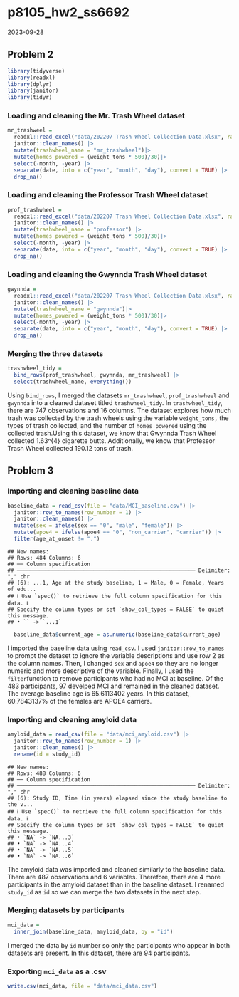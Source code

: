 p8105_hw2_ss6692
================
2023-09-28

## Problem 2

``` r
library(tidyverse)
library(readxl)
library(dplyr)
library(janitor)
library(tidyr)
```

### Loading and cleaning the Mr. Trash Wheel dataset

``` r
mr_trashweel = 
  readxl::read_excel("data/202207 Trash Wheel Collection Data.xlsx", range = "A2:N550", sheet = "Mr. Trash Wheel")|>
  janitor::clean_names() |>
  mutate(trashwheel_name = "mr_trashwheel")|>
  mutate(homes_powered = (weight_tons * 500)/30)|>
  select(-month, -year) |>
  separate(date, into = c("year", "month", "day"), convert = TRUE) |>
  drop_na()
```

### Loading and cleaning the Professor Trash Wheel dataset

``` r
prof_trashwheel = 
  readxl::read_excel("data/202207 Trash Wheel Collection Data.xlsx", range = "A2:M97", sheet = "Professor Trash Wheel")|>
  janitor::clean_names() |>
  mutate(trashwheel_name = "professor") |>
  mutate(homes_powered = (weight_tons * 500)/30)|>
  select(-month, -year) |>
  separate(date, into = c("year", "month", "day"), convert = TRUE) |>
  drop_na()
```

### Loading and cleaning the Gwynnda Trash Wheel dataset

``` r
gwynnda = 
  readxl::read_excel("data/202207 Trash Wheel Collection Data.xlsx", range = "A2:K110", sheet = "Gwynnda Trash Wheel")|>
  janitor::clean_names() |>
  mutate(trashwheel_name = "gwynnda")|>
  mutate(homes_powered = (weight_tons * 500)/30)|>
  select(-month, -year) |>
  separate(date, into = c("year", "month", "day"), convert = TRUE) |>
  drop_na()
```

### Merging the three datasets

``` r
trashwheel_tidy = 
  bind_rows(prof_trashwheel, gwynnda, mr_trashweel) |>
  select(trashwheel_name, everything())
```

Using `bind_rows`, I merged the datasets `mr_trashwheel`,
`prof_trashwheel` and `gwynnda` into a cleaned dataset titled
`trashwheel_tidy`. In `trashwheel_tidy`, there are 747 observations and
16 columns. The dataset explores how much trash was collected by the
trash wheels using the variable `weight_tons,` the types of trash
collected, and the number of `homes_powered` using the collected
trash.Using this dataset, we know that Gwynnda Trash Wheel collected
1.63^{4} cigarette butts. Additionally, we know that Professor Trash
Wheel collected 190.12 tons of trash.

## Problem 3

### Importing and cleaning baseline data

``` r
baseline_data = read_csv(file = "data/MCI_baseline.csv") |>
  janitor::row_to_names(row_number = 1) |>
  janitor::clean_names() |>
  mutate(sex = ifelse(sex == "0", "male", "female")) |>
  mutate(apoe4 = ifelse(apoe4 == "0", "non_carrier", "carrier")) |>
  filter(age_at_onset != ".")
```

    ## New names:
    ## Rows: 484 Columns: 6
    ## ── Column specification
    ## ──────────────────────────────────────────────────────── Delimiter: "," chr
    ## (6): ...1, Age at the study baseline, 1 = Male, 0 = Female, Years of edu...
    ## ℹ Use `spec()` to retrieve the full column specification for this data. ℹ
    ## Specify the column types or set `show_col_types = FALSE` to quiet this message.
    ## • `` -> `...1`

``` r
  baseline_data$current_age = as.numeric(baseline_data$current_age)
```

I imported the baseline data using `read_csv`. I used
`janitor::row_to_names` to prompt the dataset to ignore the variable
descriptions and use row 2 as the column names. Then, I changed `sex`
and `apoe4` so they are no longer numeric and more descriptive of the
variable. Finally, I used the `filter`function to remove participants
who had no MCI at baseline. Of the 483 participants, 97 develped MCI and
remained in the cleaned dataset. The average baseline age is 65.6113402
years. In this dataset, 60.7843137% of the females are APOE4 carriers.

### Importing and cleaning amyloid data

``` r
amyloid_data = read_csv(file = "data/mci_amyloid.csv") |>
  janitor::row_to_names(row_number = 1) |>
  janitor::clean_names() |>
  rename(id = study_id)
```

    ## New names:
    ## Rows: 488 Columns: 6
    ## ── Column specification
    ## ──────────────────────────────────────────────────────── Delimiter: "," chr
    ## (6): Study ID, Time (in years) elapsed since the study baseline to the v...
    ## ℹ Use `spec()` to retrieve the full column specification for this data. ℹ
    ## Specify the column types or set `show_col_types = FALSE` to quiet this message.
    ## • `NA` -> `NA...3`
    ## • `NA` -> `NA...4`
    ## • `NA` -> `NA...5`
    ## • `NA` -> `NA...6`

The amyloid data was imported and cleaned similarly to the baseline
data. There are 487 observations and 6 variables. Therefore, there are 4
more participants in the amyloid dataset than in the baseline dataset. I
renamed `study_id` as `id` so we can merge the two datasets in the next
step.

### Merging datasets by participants

``` r
mci_data = 
  inner_join(baseline_data, amyloid_data, by = "id")
```

I merged the data by `id` number so only the participants who appear in
both datasets are present. In this dataset, there are 94 participants.

### Exporting `mci_data` as a .csv

``` r
write.csv(mci_data, file = "data/mci_data.csv")
```
